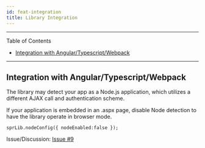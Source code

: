 ```yaml
---
id: feat-integration
title: Library Integration
---
```

**************************************************************************************************
Table of Contents
- [Integration with Angular/Typescript/Webpack](#integration-with-angulartypescriptwebpack)
**************************************************************************************************

## Integration with Angular/Typescript/Webpack

The library may detect your app as a Node.js application, which utilizes a different AJAX
call and authentication scheme.

If your application is embedded in an .aspx page, disable Node detection to have the library
operate in browser mode.  

`sprLib.nodeConfig({ nodeEnabled:false });`

Issue/Discussion: [Issue #9](https://github.com/gitbrent/SpRestLib/issues/9)
